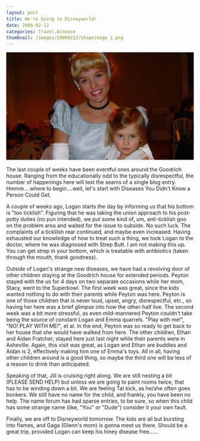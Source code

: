 ```yaml
---
layout: post
title: We're Going to Disneyworld!
date: 2006-02-12
categories: Travel,Disease
thumbnail: /images/20060212/shapeimage_1.png
---
```

![Cinderrella and Smella](/images/20060212/shapeimage_1.png)

The last couple of weeks have been eventful ones around the Goodrich house.  Ranging from the educationally odd to the typically disrespectful, the number of happenings here will test the seams of a single blog entry.  Hmmm....where to begin....well, let's start with Diseases You Didn't Know a Person Could Get.

A couple of weeks ago, Logan starts the day by informing us that his bottom is "too ticklish".  Figuring that he was taking the union approach to his post-potty duties (no pun intended), we put some kind of, um, anti-ticklish goo on the problem area and waited for the issue to subside.  No such luck.  The complaints of a ticklilsh rear continued, and maybe even increased.  Having exhausted our knowledge of how to treat such a thing, we took Logan to the doctor, where he was diagnosed with Strep Butt.  I am not making this up.  You can get strep in your bottom, which is treatable with antibiotics (taken through the mouth, thank goodness). 

Outside of Logan's strange new diseases, we have had a revolving door of other children staying at the Goodrich house for extended periods. 
Peyton stayed with the us for 4 days on two separate occasions while her mom, Stacy, went to the Superbowl.  The first week was great, since the kids wanted nothing to do with their parents while Peyton was here.  Peyton is one of those children that is never loud, upset, angry, disrespectful, etc., so having her here was a brief glimpse into how the other-half live.  The second week was a bit more stressful, as even mild-mannered Peyton couldn't take being the source of constant Logan and Emma quarrels.  "Play with me!", "NO!  PLAY WITH ME!", et al.  In the end, Peyton was so ready to get back to her house that she would have walked from here.  The other children, Ethan and Aidan Fratcher, stayed here just last night while their parents were in Asheville.  Again, this visit was great, as Logan and Ethan are buddies and Aidan is 2, effectively making him one of Emma's toys.  All in all, having other children around is a good thing, so maybe the third one will be less of a reason to drink than anticipated.

Speaking of that, Jill is cruising right along.  We are still nesting a bit (PLEASE SEND HELP) but unless we are going to paint rooms twice, that has to be winding down a bit.  We are feeling Tat kick, as he/she often goes bonkers.  We still have no name for the child, and frankly, you have been no help.  The name forum has had sparse entries, to be sure, so when this child has some strange name (like, "You" or "Dude") consider it your own fault.

Finally, we are off to Disneyworld tomorrow.  The kids are all but bursting into flames, and Gaga (Glenn's mom) is gonna meet us there.  Should be a great trip, provided Logan can keep his hiney disease free......
